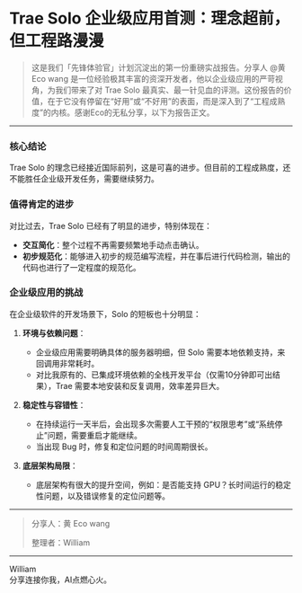 # Trae Solo 企业级应用首测：理念超前，但工程路漫漫

> 这是我们「先锋体验官」计划沉淀出的第一份重磅实战报告。分享人 @黄 Eco wang 是一位经验极其丰富的资深开发者，他以企业级应用的严苛视角，为我们带来了对 Trae Solo 最真实、最一针见血的评测。这份报告的价值，在于它没有停留在“好用”或“不好用”的表面，而是深入到了“工程成熟度”的内核。感谢Eco的无私分享，以下为报告正文。

---

### 核心结论

Trae Solo 的理念已经接近国际前列，这是可喜的进步。但目前的工程成熟度，还不能胜任企业级开发任务，需要继续努力。

### 值得肯定的进步

对比过去，Trae Solo 已经有了明显的进步，特别体现在：

*   **交互简化**：整个过程不再需要频繁地手动点击确认。
*   **初步规范化**：能够进入初步的规范编写流程，并在事后进行代码检测，输出的代码也进行了一定程度的规范化。

### 企业级应用的挑战

在企业级软件的开发场景下，Solo 的短板也十分明显：

1.  **环境与依赖问题**：
    *   企业级应用需要明确具体的服务器明细，但 Solo 需要本地依赖支持，来回调用非常耗时。
    *   对比我原有的、已集成环境依赖的全栈开发平台（仅需10分钟即可出结果），Trae 需要本地安装和反复调用，效率差异巨大。

2.  **稳定性与容错性**：
    *   在持续运行一天半后，会出现多次需要人工干预的“权限思考”或“系统停止”问题，需要重启才能继续。
    *   当出现 Bug 时，修复和定位问题的时间周期很长。

3.  **底层架构局限**：
    *   底层架构有很大的提升空间，例如：是否能支持 GPU？长时间运行的稳定性问题，以及错误修复的定位问题等。

---

> 分享人：黄 Eco wang
> 
> 整理者：William

--- 
William \
分享连接你我，AI点燃心火。
